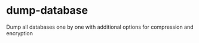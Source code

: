 # dump-database
Dump all databases one by one with additional options for compression and encryption
